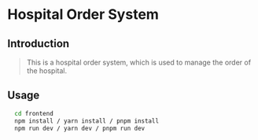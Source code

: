 # Hospital Order System

## Introduction

> This is a hospital order system, which is used to manage the order of the hospital.

## Usage

```bash
  cd frontend
  npm install / yarn install / pnpm install
  npm run dev / yarn dev / pnpm run dev
```
